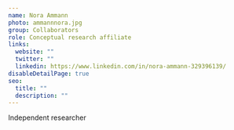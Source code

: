 ```yaml
---
name: Nora Ammann
photo: ammannnora.jpg
group: Collaborators
role: Conceptual research affiliate
links:
  website: ""
  twitter: ""
  linkedin: https://www.linkedin.com/in/nora-ammann-329396139/
disableDetailPage: true
seo:
  title: ""
  description: ""
---
```


Independent researcher
